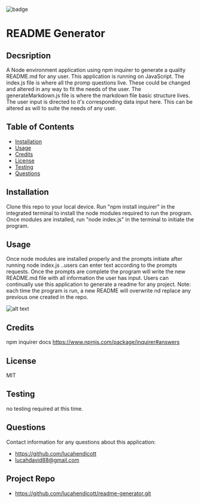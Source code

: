 
![badge](https://img.shields.io/badge/license-MIT-brightgreen)   
# README Generator  

## Decsription  
A Node environment application using npm inquirer to generate a quality README.md for any user. This application is running on JavaScript. The index.js file is where all the promp questions live. These could be changed and altered in any way to fit the needs of the user. The generateMarkdown.js file is where the markdown file basic structure lives. The user input is directed to it's corresponding data input here. This can be altered as will to suite the needs of any user. 

## Table of Contents  
* [Installation](#installation)  
* [Usage](#usage)  
* [Credits](#credits)    
* [License](#license)  
* [Testing](#testing)  
* [Questions](#questions)  

## Installation  
Clone this repo to your local device. Run "npm install inquirer" in the integrated terminal to install the node modules required to run the program. Once modules are installed, run "node index.js" in the terminal to initiate the program.   

## Usage  
Once node modules are installed properly and the prompts initiate after running node index.js ..users can enter text according to the prompts requests. Once the prompts are complete the program will write the new README.md file with all information the user has input. Users can continually use this application to generate a readme for any project. Note: each time the program is run, a new README will overwrite nd replace any previous one created in the repo. 

![alt text](readme-gif.gif)

## Credits  
npm inquirer docs https://www.npmjs.com/package/inquirer#answers    

## License  
MIT  

## Testing  
no testing required at this time.

## Questions  
Contact information for any questions about this application: 
* https://github.com/lucahendicott  
* lucahdavid88@gmail.com  

## Project Repo
* https://github.com/lucahendicott/readme-generator.git

